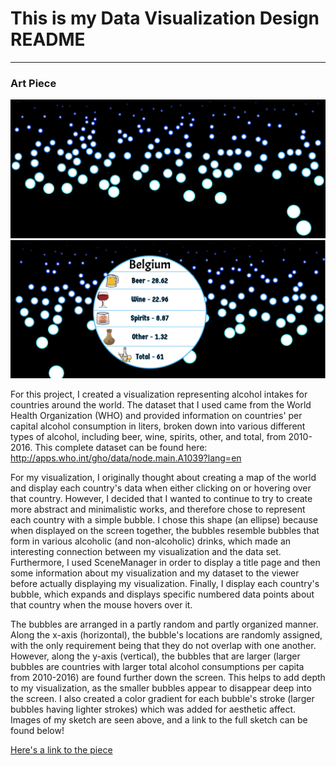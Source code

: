 # This is my Data Visualization Design README
------

### Art Piece
![Ryan Bloom](images/ReadmeShot1.JPG?raw=true "Ryan Bloom")
![Ryan Bloom](images/ReadmeShot2.JPG?raw=true "Ryan Bloom")

For this project, I created a visualization representing alcohol intakes for countries around the world.  The dataset that I used came from the World Health Organization (WHO) and provided information on countries' per capital alcohol consumption in liters, broken down into various different types of alcohol, including beer, wine, spirits, other, and total, from 2010-2016.  This complete dataset can be found here: http://apps.who.int/gho/data/node.main.A1039?lang=en  

For my visualization, I originally thought about creating a map of the world and display each country's data when either clicking on or hovering over that country.  However, I decided that I wanted to continue to try to create more abstract and minimalistic works, and therefore chose to represent each country with a simple bubble.  I chose this shape (an ellipse) because when displayed on the screen together, the bubbles resemble bubbles that form in various alcoholic (and non-alcoholic) drinks, which made an interesting connection between my visualization and the data set.  Furthermore, I used SceneManager in order to display a title page and then some information about my visualization and my dataset to the viewer before actually displaying my visualization. Finally, I display each country's bubble, which expands and displays specific numbered data points about that country when the mouse hovers over it.    

The bubbles are arranged in a partly random and partly organized manner.  Along the x-axis (horizontal), the bubble's locations are randomly assigned, with the only requirement being that they do not overlap with one another.  However, along the y-axis (vertical), the bubbles that are larger (larger bubbles are countries with larger total alcohol consumptions per capita from 2010-2016) are found further down the screen.  This helps to add depth to my visualization, as the smaller bubbles appear to disappear deep into the screen.  I also created a color gradient for each bubble's stroke (larger bubbles having lighter strokes) which was added for aesthetic affect.  Images of my sketch are seen above, and a link to the full sketch can be found below!

[Here's a link to the piece](https://ryanab702.github.io/DataVisualization/)